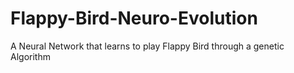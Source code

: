 # Flappy-Bird-Neuro-Evolution
A Neural Network that learns to play Flappy Bird through a genetic Algorithm
